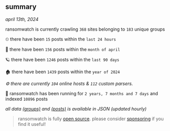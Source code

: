 
## summary
_april 13th, 2024_

ransomwatch is currently crawling `368` sites belonging to `183` unique groups

⏲ there have been `15` posts within the `last 24 hours`

🦈 there have been `156` posts within the `month of april`

🪐 there have been `1246` posts within the `last 90 days`

🏚 there have been `1439` posts within the `year of 2024`

_⚙️ there are currently `104` online hosts & `112` custom parsers._

🦕 ransomwatch has been running for `2 years, 7 months and 7 days` and indexed `10896` posts

_all data  [(groups)](http://ransomwhat.telemetry.ltd/groups) and [(posts)](http://ransomwhat.telemetry.ltd/posts) is available in JSON (updated hourly)_

> ransomwatch is fully [open source](https://github.com/joshhighet/ransomwatch#ransomwatch--). please consider [sponsoring](https://github.com/sponsors/joshhighet) if you find it useful!
